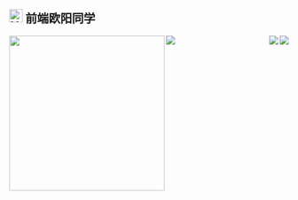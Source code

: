 ## <img src='https://qpluspicture.oss-cn-beijing.aliyuncs.com/6LjjQA/Hi.gif' alt='Hi' width="24"/> 前端欧阳同学
<img align="left" height="280" src="https://pic2.zhimg.com/v2-28020003d4a493c78d8202ba6c35f179_b.webp" />
<img align="left" src="https://github-readme-stats.vercel.app/api?username=Rockolin&show_icons=true&hide_border=true" />
<img align="right" src="https://github-readme-stats.vercel.app/api/top-langs/?username=Rockolin&hide_border=true" />
<img align="right" src="http://profile-counter.glitch.me/Rockolin/count.svg" />
